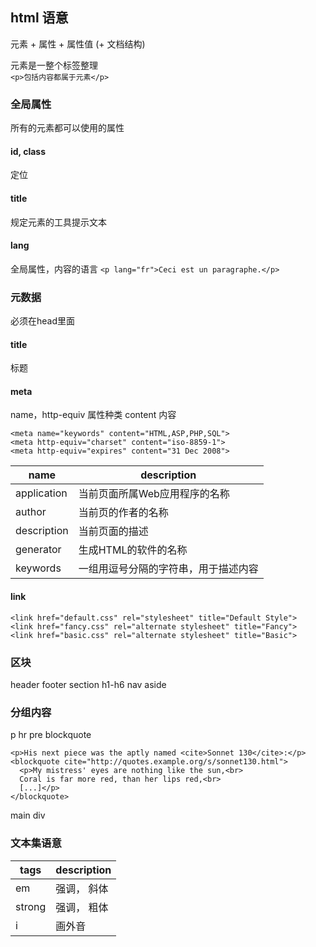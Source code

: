 ## html 语意
元素 + 属性 + 属性值 (+ 文档结构)

元素是一整个标签整理   
```<p>包括内容都属于元素</p>```

### 全局属性 
所有的元素都可以使用的属性
#### id, class
定位
#### title
规定元素的工具提示文本
#### lang
全局属性，内容的语言
```<p lang="fr">Ceci est un paragraphe.</p>```

### 元数据
必须在head里面


#### title   
标题

#### meta

name，http-equiv 属性种类
content 内容
```
<meta name="keywords" content="HTML,ASP,PHP,SQL">
<meta http-equiv="charset" content="iso-8859-1">
<meta http-equiv="expires" content="31 Dec 2008">
```
| name        | description                          |
| ----------- | ------------------------------------ |
| application | 当前页面所属Web应用程序的名称        |
| author      | 当前页的作者的名称                   |
| description | 当前页面的描述                       |
| generator   | 生成HTML的软件的名称                 |
| keywords    | 一组用逗号分隔的字符串，用于描述内容 |


#### link 
```
<link href="default.css" rel="stylesheet" title="Default Style">
<link href="fancy.css" rel="alternate stylesheet" title="Fancy">
<link href="basic.css" rel="alternate stylesheet" title="Basic">
```

### 区块
header footer section h1-h6 nav aside

### 分组内容
p hr pre blockquote
```
<p>His next piece was the aptly named <cite>Sonnet 130</cite>:</p>
<blockquote cite="http://quotes.example.org/s/sonnet130.html">
  <p>My mistress' eyes are nothing like the sun,<br>
  Coral is far more red, than her lips red,<br>
  [...]</p>
</blockquote>
```
main  div

### 文本集语意
|tags|description|
|---|---|
|em |强调， 斜体|
|strong|  强调， 粗体|
|i|画外音|

